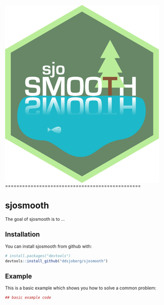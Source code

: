 
<!-- README.md is generated from README.Rmd. Please edit that file -->
<!-- [![Coverage Status](https://img.shields.io/codecov/c/github/ddsjoberg/sjosmooth/master.svg)](https://codecov.io/github/ddsjoberg/sjosmooth?branch=master) -->
<img src="man/figures/logo.png" align="right" />
================================================

sjosmooth
=========

The goal of sjosmooth is to ...

Installation
------------

You can install sjosmooth from github with:

``` r
# install.packages("devtools")
devtools::install_github("ddsjoberg/sjosmooth")
```

Example
-------

This is a basic example which shows you how to solve a common problem:

``` r
## basic example code
```

